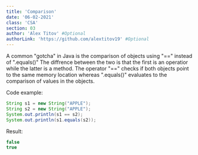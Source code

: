 ```yaml
---
title: 'Comparison'
date: '06-02-2021'
class: 'CSA'
section: 03
author: 'Alex Titov' #Optional
authorLink: 'https://github.com/alextitov19' #Optional 
---
```


A common "gotcha" in Java is the comparison of objects using "==" instead of ".equals()" The diffrence between the two is that the first is an operatior
while the latter is a method. The operator "==" checks if both objects point to the same memory location whereas ".equals()" evaluates to the comparison of values 
in the objects. 

Code example:

```java
String s1 = new String("APPLE");
String s2 = new String("APPLE");
System.out.println(s1 == s2);
System.out.println(s1.equals(s2));
```
Result:

```java
false
true
```